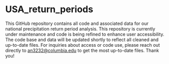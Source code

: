 # USA_return_periods
This GitHub repository contains all code and associated data for our national precipitation return period analysis. This repository is currently under maintenance and code is being refined to enhance user accessibility. The code base and data will be updated shortly to reflect all cleaned and up-to-date files. For inquiries about access or code use, please reach out directly to an3232@columbia.edu to get the most up-to-date files. Thank you!
